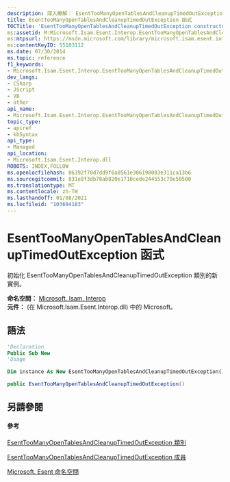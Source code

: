 ```yaml
---
description: 深入瞭解： EsentTooManyOpenTablesAndCleanupTimedOutException 的函式
title: EsentTooManyOpenTablesAndCleanupTimedOutException 函式
TOCTitle: 'EsentTooManyOpenTablesAndCleanupTimedOutException constructor '
ms:assetid: M:Microsoft.Isam.Esent.Interop.EsentTooManyOpenTablesAndCleanupTimedOutException.#ctor
ms:mtpsurl: https://msdn.microsoft.com/library/microsoft.isam.esent.interop.esenttoomanyopentablesandcleanuptimedoutexception.esenttoomanyopentablesandcleanuptimedoutexception(v=EXCHG.10)
ms:contentKeyID: 55103112
ms.date: 07/30/2014
ms.topic: reference
f1_keywords:
- Microsoft.Isam.Esent.Interop.EsentTooManyOpenTablesAndCleanupTimedOutException.EsentTooManyOpenTablesAndCleanupTimedOutException
dev_langs:
- CSharp
- JScript
- VB
- other
api_name:
- Microsoft.Isam.Esent.Interop.EsentTooManyOpenTablesAndCleanupTimedOutException..ctor
topic_type:
- apiref
- kbSyntax
api_type:
- Managed
api_location:
- Microsoft.Isam.Esent.Interop.dll
ROBOTS: INDEX,FOLLOW
ms.openlocfilehash: 06392f70d7dd9f6a0561e306198003e311ca13b6
ms.sourcegitcommit: 831e8f3db78ab820e1710cede244553c70e50500
ms.translationtype: MT
ms.contentlocale: zh-TW
ms.lasthandoff: 01/08/2021
ms.locfileid: "103694183"
---
```

# <a name="esenttoomanyopentablesandcleanuptimedoutexception-constructor"></a>EsentTooManyOpenTablesAndCleanupTimedOutException 函式

初始化 EsentTooManyOpenTablesAndCleanupTimedOutException 類別的新實例。

**命名空間：**  [Microsoft. Isam. Interop](./microsoft.isam.esent.interop-namespace.md)  
**元件：**  (在 Microsoft.Isam.Esent.Interop.dll) 中的 Microsoft。

## <a name="syntax"></a>語法

``` vb
'Declaration
Public Sub New
'Usage

Dim instance As New EsentTooManyOpenTablesAndCleanupTimedOutException()
```

``` csharp
public EsentTooManyOpenTablesAndCleanupTimedOutException()
```

## <a name="see-also"></a>另請參閱

#### <a name="reference"></a>參考

[EsentTooManyOpenTablesAndCleanupTimedOutException 類別](./esenttoomanyopentablesandcleanuptimedoutexception-class.md)

[EsentTooManyOpenTablesAndCleanupTimedOutException 成員](./esenttoomanyopentablesandcleanuptimedoutexception-members.md)

[Microsoft. Esent 命名空間](./microsoft.isam.esent.interop-namespace.md)
